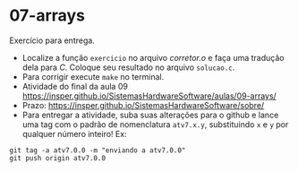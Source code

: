 # 07-arrays

Exercício para entrega.

- Localize a função `exercicio` no arquivo *corretor.o* e faça uma tradução dela para *C*. Coloque seu resultado no arquivo `solucao.c`. 
- Para corrigir execute `make` no terminal.
- Atividade do final da aula 09 https://insper.github.io/SistemasHardwareSoftware/aulas/09-arrays/
- Prazo: https://insper.github.io/SistemasHardwareSoftware/sobre/
- Para entregar a atividade, suba suas alterações para o github e lance uma tag com o padrão de nomenclatura `atv7.x.y`, substituindo `x` e `y` por qualquer número inteiro! Ex:

```
git tag -a atv7.0.0 -m "enviando a atv7.0.0"
git push origin atv7.0.0
```


